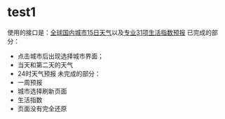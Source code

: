 # test1
使用的接口是：[全球国内城市15日天气](https://www.tianqiapi.com/index/doc?version=worldchina)以及[专业31项生活指数预报](https://www.tianqiapi.com/index/doc?version=lifepro)
已完成的部分：
* 点击城市后出现选择城市界面；
* 当天和第二天的天气
* 24时天气预报
未完成的部分：
* 一周预报
* 城市选择刷新页面
* 生活指数
* 页面没有完全还原
